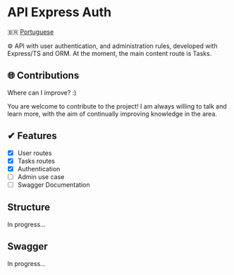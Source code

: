 # API Express Auth

🇧🇷 [Portuguese](README_pt.md)

⚙ API with user authentication, and administration rules, developed with Express/TS and ORM. At the moment, the main content route is Tasks.

## 🌐 Contributions

Where can I improve? :)

You are welcome to contribute to the project! I am always willing to talk and learn more, with the aim of continually improving knowledge in the area.

## ✔ Features

- [x] User routes
- [x] Tasks routes
- [x] Authentication
- [ ] Admin use case
- [ ] Swagger Documentation

## Structure

In progress...

## Swagger

In progress...
